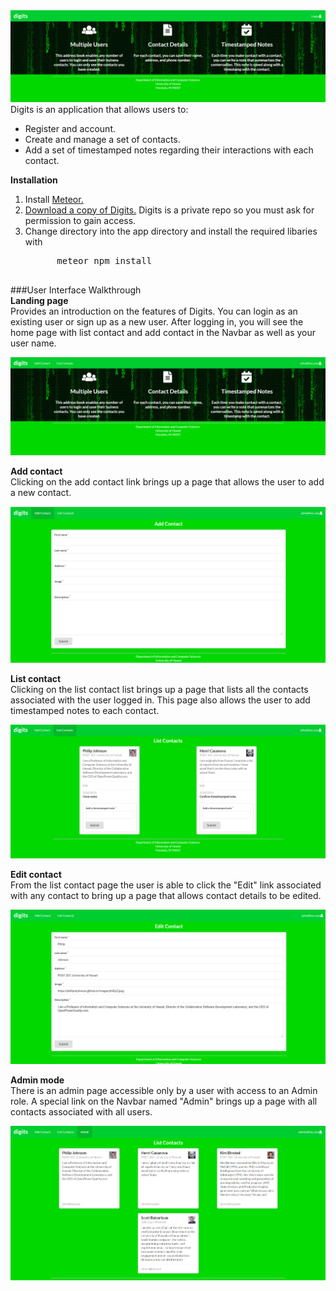 <img src="doc/landing.png">
Digits is an application that allows users to:
<ul>
  <li>Register and account.</li>
  <li>Create and manage a set of contacts.</li>
  <li>Add a set of timestamped notes regarding their interactions with each contact.</li>
</ul>

**Installation**

<ol>
  <li>Install <a href="https://www.meteor.com/install">Meteor.</a></li>
  <li><a href="https://github.com/keonifontanilla/digits">Download a copy of Digits.</a> 
  Digits is a private repo so you must ask for permission to gain access.</li>
  <li> Change directory into the app directory and install the required libaries with
    <pre>
      meteor npm install
    </pre>
  </li>
</ol>

###User Interface Walkthrough <br/>
**Landing page**<br/>
Provides an introduction on the features of Digits. You can login as an existing user or sign
up as a new user. After logging in, you will see the home page with list contact and add
contact in the Navbar as well as your user name.

<img src="doc/landing2.png">

**Add contact**<br/>
Clicking on the add contact link brings up a page that allows the user to add a new contact.

<img src="doc/addcontacts.png">

**List contact**<br/>
Clicking on the list contact list brings up a page that lists all the contacts associated
with the user logged in. This page also allows the user to add timestamped notes to each
contact.

<img src="doc/listcontacts.png">

**Edit contact**<br/>
From the list contact page the user is able to click the "Edit" link associated with any 
contact to bring up a page that allows contact details to be edited.

<img src="doc/editcontacts.png">

**Admin mode**<br/>
There is an admin page accessible only by a user with access to an Admin role. A special link
on the Navbar named "Admin" brings up a page with all contacts associated with all users.

<img src="doc/admin.png">

